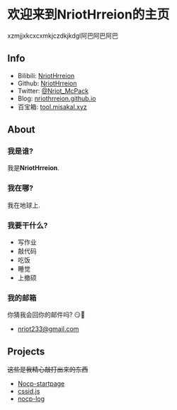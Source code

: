# 欢迎来到NriotHrreion的主页

xzmjjxkcxcxmkjczdkjkdgl阿巴阿巴阿巴

## Info

- Bilibili: [NriotHrreion](https://space.bilibili.com/167995410)
- Github: [NriotHrreion](https://github.com/NriotHrreion)
- Twitter: [@Nriot_McPack](https://twitter.com/Nriot_McPack)
- Blog: [nriothrreion.github.io](https://nriothrreion.github.io)
- 百宝箱: [tool.misakal.xyz](https://tool.misakal.xyz)

## About

### 我是谁?
我是**NriotHrreion**.

### 我在哪?
我在地球上.

### 我要干什么?
- 写作业
- 敲代码
- 吃饭
- 睡觉
- 上撤硕

### 我的邮箱
你猜我会回你的邮件吗? 😏🤔
- [nriot233@gmail.com](mailto:nriot233@gmail.com)

## Projects

~~这些是我精心敲打出来的东西~~

- [Nocp-startpage](https://github.com/NriotHrreion/Nocp-startpage)
- [cssid.js](https://github.com/NriotHrreion/cssid.js)
- [nocp-log](https://github.com/NriotHrreion/nocp-log)
